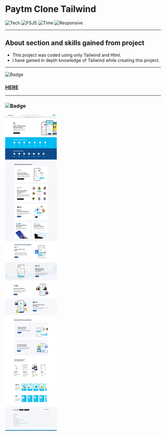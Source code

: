 # Paytm Clone Tailwind


![Tech](https://img.shields.io/badge/HTML-Tailwind-blue)
![FSJS](https://img.shields.io/badge/FSJS%20Bootcamp-Hitesh%20Choudhary-orange)
![Time](https://img.shields.io/badge/TIME%20TAKEN-8.5%20Hrs-red)
![Responsive](https://img.shields.io/badge/Mobile%20Responsive%20-Yes-brightgreen)

***

## About section and skills gained from project
- This project was coded using only Tailwind and Html. 
- I have gained in depth knowledge of Tailwind while creating this project.

***


![Badge](https://img.shields.io/badge/PROJECT%20LINK-BELOW-lightgrey) 
### [HERE](https://paytm-clone-tailwind.netlify.app/)

***

### ![Badge](https://img.shields.io/badge/FINAL-OUTPUT-yellow)

![Output](./final%20output/final%20output.jpeg)










